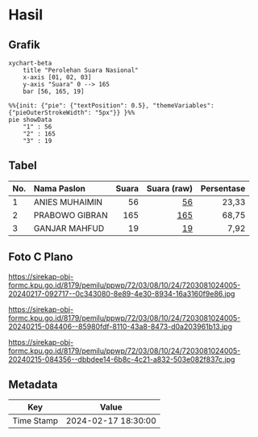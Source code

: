 # Hasil

## Grafik

```mermaid
xychart-beta
    title "Perolehan Suara Nasional"
    x-axis [01, 02, 03]
    y-axis "Suara" 0 --> 165
    bar [56, 165, 19]
```

```mermaid
%%{init: {"pie": {"textPosition": 0.5}, "themeVariables": {"pieOuterStrokeWidth": "5px"}} }%%
pie showData
    "1" : 56
    "2" : 165
    "3" : 19
```

## Tabel

| No. | Nama Paslon    | Suara | Suara (raw) | Persentase |
|:--- |:-------------- | -----:| -----------:| ----------:|
| 1   | ANIES MUHAIMIN | 56    | [56][p-1]   | 23,33      |
| 2   | PRABOWO GIBRAN | 165   | [165][p-2]  | 68,75      |
| 3   | GANJAR MAHFUD  | 19    | [19][p-3]   | 7,92       |


[p-1]: https://github.com/gigit-pemilu/pemilu-2024/blob/main/pilpres/hitung-suara/sub/72-sulawesi-tengah/sub/03-donggala/sub/08-banawa/sub/1024-maleni/sub/005-tps/sub/paslon-1.txt
[p-2]: https://github.com/gigit-pemilu/pemilu-2024/blob/main/pilpres/hitung-suara/sub/72-sulawesi-tengah/sub/03-donggala/sub/08-banawa/sub/1024-maleni/sub/005-tps/sub/paslon-2.txt
[p-3]: https://github.com/gigit-pemilu/pemilu-2024/blob/main/pilpres/hitung-suara/sub/72-sulawesi-tengah/sub/03-donggala/sub/08-banawa/sub/1024-maleni/sub/005-tps/sub/paslon-3.txt

## Foto C Plano

https://sirekap-obj-formc.kpu.go.id/8179/pemilu/ppwp/72/03/08/10/24/7203081024005-20240217-092717--0c343080-8e89-4e30-8934-16a3160f9e86.jpg

https://sirekap-obj-formc.kpu.go.id/8179/pemilu/ppwp/72/03/08/10/24/7203081024005-20240215-084406--85980fdf-8110-43a8-8473-d0a203961b13.jpg

https://sirekap-obj-formc.kpu.go.id/8179/pemilu/ppwp/72/03/08/10/24/7203081024005-20240215-084356--dbbdee14-6b8c-4c21-a832-503e082f837c.jpg


## Metadata

| Key        | Value               |
| ---------- | ------------------- |
| Time Stamp | 2024-02-17 18:30:00 |



